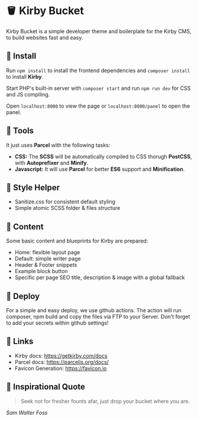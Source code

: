 # 🪣 Kirby Bucket

Kirby Bucket is a simple developer theme and boilerplate for the Kirby CMS, to build websites fast and easy.

## 🚰 Install

Run `npm install` to install the frontend dependencies and `composer install` to install **Kirby**.

Start PHP's built-in server with `composer start` and run `npm run dev` for CSS and JS compiling.

Open `localhost:8000` to view the page or `localhost:8000/panel` to open the panel.

## 🚿 Tools

It just uses **Parcel** with the following tasks:

-   **CSS:** The **SCSS** will be automatically compiled to CSS thorugh **PostCSS**, with **Autoprefixer** and **Minify**.
-   **Javascript:** It will use **Parcel** for better **ES6** support and **Minification**.

## 🧼 Style Helper

-   Sanitize.css for consistent default styling
-   Simple atomic SCSS folder & files structure

## 🛁 Content

Some basic content and blueprints for Kirby are prepared:

-   Home: flexible layout page
-   Default: simple writer page
-   Header & Footer snippets
-   Example block button
-   Specific per page SEO title, description & image with a global fallback

## 🚽 Deploy

For a simple and easy deploy, we use github actions.
The action will run composer, npm build and copy the files via FTP to your Server.
Don't forget to add your secrets within github settings!

## 🧴 Links

-   Kirby docs: https://getkirby.com/docs
-   Parcel docs: https://parceljs.org/docs/
-   Favicon Generation: https://favicon.io

## 💫 Inspirational Quote

> Seek not for fresher founts afar, just drop your bucket where you are.

_Sam Walter Foss_
